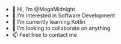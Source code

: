 - 👋 Hi, I’m @MegaMidnight
- 👀 I’m interested in Software Development
- 🌱 I’m currently learning Kotlin
- 💞️ I’m looking to collaborate on anything
- 📫 Feel free to contact me

<!---
MegaMidnight/MegaMidnight is a ✨ special ✨ repository because its `README.md` (this file) appears on your GitHub profile.
You can click the Preview link to take a look at your changes.
--->
